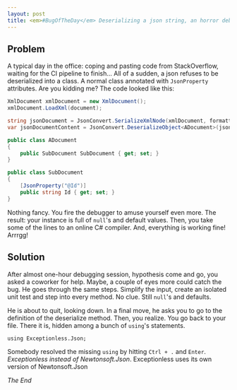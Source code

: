 ```yaml
---
layout: post
title: <em>#BugOfTheDay</em> Deserializing a json string, an horror debugging session
---
```


## Problem 

A typical day in the office: coping and pasting code from StackOverflow, waiting for the CI pipeline to finish... All of a sudden, a json refuses to be deserialized into a class. A normal class annotated with `JsonProperty` attributes. Are you kidding me? The code looked like this:

```csharp
XmlDocument xmlDocument = new XmlDocument();
xmlDocument.LoadXml(document);

string jsonDocument = JsonConvert.SerializeXmlNode(xmlDocument, formatting: Formatting.Indented, omitRootObject: true);
var jsonDocumentContent = JsonConvert.DeserializeObject<ADocument>(jsonDocument);

public class ADocument
{
    public SubDocument SubDocument { get; set; }
}

public class SubDocument
{
    [JsonProperty("@Id")]
    public string Id { get; set; }
}
```

Nothing fancy. You fire the debugger to amuse yourself even more. The result: your instance is full of `null`'s and default values. Then, you take some of the lines to an online C# compiler. And, everything is working fine! Arrrgg!

## Solution

After almost one-hour debugging session, hypothesis come and go, you asked a coworker for help. Maybe, a couple of eyes more could catch the bug. He goes through the same steps. Simplify the input, create an isolated unit test and step into every method. No clue. Still `null`'s and defaults.

He is about to quit, looking down. In a final move, he asks you to go to the definition of the deserialize method. Then, you realize. You go back to your file. There it is, hidden among a bunch of `using`'s statements. 

```
using Exceptionless.Json;
```

Somebody resolved the missing `using` by hitting `Ctrl + .` and `Enter`. _Exceptionless instead of Newtonsoft.Json_. Exceptionless uses its own version of Newtonsoft.Json

_The End_